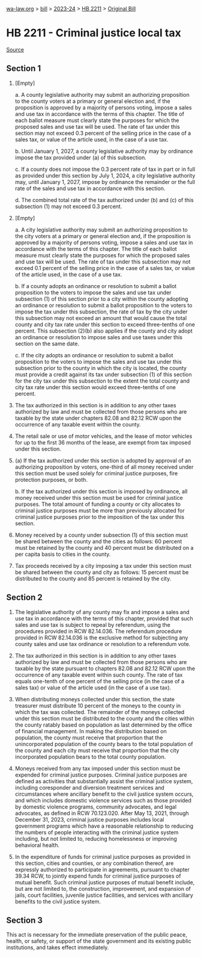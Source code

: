 [wa-law.org](/) > [bill](/bill/) > [2023-24](/bill/2023-24/) > [HB 2211](/bill/2023-24/hb/2211/) > [Original Bill](/bill/2023-24/hb/2211/1/)

# HB 2211 - Criminal justice local tax

[Source](http://lawfilesext.leg.wa.gov/biennium/2023-24/Pdf/Bills/House%20Bills/2211.pdf)

## Section 1
1. [Empty]

    a. A county legislative authority may submit an authorizing proposition to the county voters at a primary or general election and, if the proposition is approved by a majority of persons voting, impose a sales and use tax in accordance with the terms of this chapter. The title of each ballot measure must clearly state the purposes for which the proposed sales and use tax will be used. The rate of tax under this section may not exceed 0.3 percent of the selling price in the case of a sales tax, or value of the article used, in the case of a use tax.

    b. Until January 1, 2027, a county legislative authority may by ordinance impose the tax provided under (a) of this subsection.

    c. If a county does not impose the 0.3 percent rate of tax in part or in full as provided under this section by July 1, 2024, a city legislative authority may, until January 1, 2027, impose by ordinance the remainder or the full rate of the sales and use tax in accordance with this section.

    d. The combined total rate of the tax authorized under (b) and (c) of this subsection (1) may not exceed 0.3 percent.

2. [Empty]

    a. A city legislative authority may submit an authorizing proposition to the city voters at a primary or general election and, if the proposition is approved by a majority of persons voting, impose a sales and use tax in accordance with the terms of this chapter. The title of each ballot measure must clearly state the purposes for which the proposed sales and use tax will be used. The rate of tax under this subsection may not exceed 0.1 percent of the selling price in the case of a sales tax, or value of the article used, in the case of a use tax.

    b. If a county adopts an ordinance or resolution to submit a ballot proposition to the voters to impose the sales and use tax under subsection (1) of this section prior to a city within the county adopting an ordinance or resolution to submit a ballot proposition to the voters to impose the tax under this subsection, the rate of tax by the city under this subsection may not exceed an amount that would cause the total county and city tax rate under this section to exceed three-tenths of one percent. This subsection (2)(b) also applies if the county and city adopt an ordinance or resolution to impose sales and use taxes under this section on the same date.

    c. If the city adopts an ordinance or resolution to submit a ballot proposition to the voters to impose the sales and use tax under this subsection prior to the county in which the city is located, the county must provide a credit against its tax under subsection (1) of this section for the city tax under this subsection to the extent the total county and city tax rate under this section would exceed three-tenths of one percent.

3. The tax authorized in this section is in addition to any other taxes authorized by law and must be collected from those persons who are taxable by the state under chapters 82.08 and 82.12 RCW upon the occurrence of any taxable event within the county.

4. The retail sale or use of motor vehicles, and the lease of motor vehicles for up to the first 36 months of the lease, are exempt from tax imposed under this section.

5. (a) If the tax authorized under this section is adopted by approval of an authorizing proposition by voters, one-third of all money received under this section must be used solely for criminal justice purposes, fire protection purposes, or both.

    b. If the tax authorized under this section is imposed by ordinance, all money received under this section must be used for criminal justice purposes. The total amount of funding a county or city allocates to criminal justice purposes must be more than previously allocated for criminal justice purposes prior to the imposition of the tax under this section.

6. Money received by a county under subsection (1) of this section must be shared between the county and the cities as follows: 60 percent must be retained by the county and 40 percent must be distributed on a per capita basis to cities in the county.

7. Tax proceeds received by a city imposing a tax under this section must be shared between the county and city as follows: 15 percent must be distributed to the county and 85 percent is retained by the city.

## Section 2
1. The legislative authority of any county may fix and impose a sales and use tax in accordance with the terms of this chapter, provided that such sales and use tax is subject to repeal by referendum, using the procedures provided in RCW 82.14.036. The referendum procedure provided in RCW 82.14.036 is the exclusive method for subjecting any county sales and use tax ordinance or resolution to a referendum vote.

2. The tax authorized in this section is in addition to any other taxes authorized by law and must be collected from those persons who are taxable by the state pursuant to chapters 82.08 and 82.12 RCW upon the occurrence of any taxable event within such county. The rate of tax equals one-tenth of one percent of the selling price (in the case of a sales tax) or value of the article used (in the case of a use tax).

3. When distributing moneys collected under this section, the state treasurer must distribute 10 percent of the moneys to the county in which the tax was collected. The remainder of the moneys collected under this section must be distributed to the county and the cities within the county ratably based on population as last determined by the office of financial management. In making the distribution based on population, the county must receive that proportion that the unincorporated population of the county bears to the total population of the county and each city must receive that proportion that the city incorporated population bears to the total county population.

4. Moneys received from any tax imposed under this section must be expended for criminal justice purposes. Criminal justice purposes are defined as activities that substantially assist the criminal justice system, including coresponder and diversion treatment services and circumstances where ancillary benefit to the civil justice system occurs, and which includes domestic violence services such as those provided by domestic violence programs, community advocates, and legal advocates, as defined in RCW 70.123.020. After May 13, 2021, through December 31, 2023, criminal justice purposes includes local government programs which have a reasonable relationship to reducing the numbers of people interacting with the criminal justice system including, but not limited to, reducing homelessness or improving behavioral health.

5. In the expenditure of funds for criminal justice purposes as provided in this section, cities and counties, or any combination thereof, are expressly authorized to participate in agreements, pursuant to chapter 39.34 RCW, to jointly expend funds for criminal justice purposes of mutual benefit. Such criminal justice purposes of mutual benefit include, but are not limited to, the construction, improvement, and expansion of jails, court facilities, juvenile justice facilities, and services with ancillary benefits to the civil justice system.

## Section 3
This act is necessary for the immediate preservation of the public peace, health, or safety, or support of the state government and its existing public institutions, and takes effect immediately.
